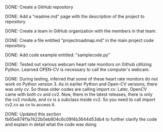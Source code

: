DONE: Create a GitHub repository

DONE: Add a "readme.md" page with the description of the project to repository

DONE: Create a team in GitHub organization with the members in that team.

DONE: Create a file entitled “projectroadmap.md” in the main project code repository.

DONE: Add code example entitled: "samplecode.py"

DONE: Tested out various webcam heart rate monitors on Github utilizing Python. Learned OPEN-CV is necessary to call the computer's webcam.

DONE: During testing, inferred that some of these heart rate monitors do not work on Python version 3. As in earlier Python and Open-CV versions, there was only cv. So these older codes are calling import cv. Later, OpenCV came with both cv and cv2. Now, there in the latest releases, there is only the cv2 module, and cv is a subclass inside cv2. So you need to call import cv2.cv as cv to access it.

DONE: Updated this section fb65e874f1a7422b0eb804c6c09f4b3644d53db4 to further clarify the code and explain in detail what the code was doing
